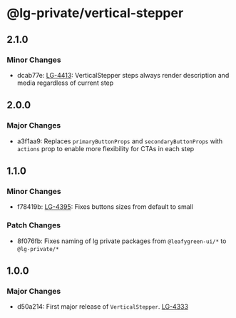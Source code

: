 # @lg-private/vertical-stepper

## 2.1.0

### Minor Changes

- dcab77e: [LG-4413](https://jira.mongodb.org/browse/LG-4413): VerticalStepper steps always render description and media regardless of current step

## 2.0.0

### Major Changes

- a3f1aa9: Replaces `primaryButtonProps` and `secondaryButtonProps` with `actions` prop to enable more flexibility for CTAs in each step

## 1.1.0

### Minor Changes

- f78419b: [LG-4395](https://jira.mongodb.org/browse/LG-4395): Fixes buttons sizes from default to small

### Patch Changes

- 8f076fb: Fixes naming of lg private packages from `@leafygreen-ui/*` to `@lg-private/*`

## 1.0.0

### Major Changes

- d50a214: First major release of `VerticalStepper`. [LG-4333](https://jira.mongodb.org/browse/LG-4333)
